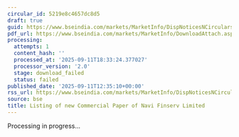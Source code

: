 ```yaml
---
circular_id: 5219e8c4657dc8d5
draft: true
guid: https://www.bseindia.com/markets/MarketInfo/DispNoticesNCirculars.aspx?Noticeid={8C1642F8-120A-4B5B-892F-53FD8BB00C40}&noticeno=20250911-57&dt=09/11/2025&icount=57&totcount=91&flag=0
pdf_url: https://www.bseindia.com/markets/MarketInfo/DownloadAttach.aspx?id=20250911-57&attachedId=
processing:
  attempts: 1
  content_hash: ''
  processed_at: '2025-09-11T18:33:24.377027'
  processor_version: '2.0'
  stage: download_failed
  status: failed
published_date: '2025-09-11T12:35:10+00:00'
rss_url: https://www.bseindia.com/markets/MarketInfo/DispNoticesNCirculars.aspx?Noticeid={8C1642F8-120A-4B5B-892F-53FD8BB00C40}&noticeno=20250911-57&dt=09/11/2025&icount=57&totcount=91&flag=0
source: bse
title: Listing of new Commercial Paper of Navi Finserv Limited
---
```


Processing in progress...